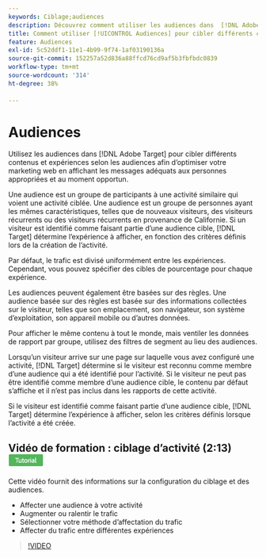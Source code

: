 ```yaml
---
keywords: Ciblage;audiences
description: Découvrez comment utiliser les audiences dans  [!DNL Adobe Target]  cibler différents contenus et expériences vers des audiences spécifiques afin d’optimiser vos efforts de marketing web.
title: Comment utiliser [!UICONTROL Audiences] pour cibler différents contenus sur des segments spécifiques ?
feature: Audiences
exl-id: 5c52ddf1-11e1-4b99-9f74-1af03190136a
source-git-commit: 152257a52d836a88ffcd76cd9af5b3fbfbdc0839
workflow-type: tm+mt
source-wordcount: '314'
ht-degree: 38%

---
```


# Audiences

Utilisez les audiences dans [!DNL Adobe Target] pour cibler différents contenus et expériences selon les audiences afin d’optimiser votre marketing web en affichant les messages adéquats aux personnes appropriées et au moment opportun.

Une audience est un groupe de participants à une activité similaire qui voient une activité ciblée. Une audience est un groupe de personnes ayant les mêmes caractéristiques, telles que de nouveaux visiteurs, des visiteurs récurrents ou des visiteurs récurrents en provenance de Californie. Si un visiteur est identifié comme faisant partie d’une audience cible, [!DNL Target] détermine l’expérience à afficher, en fonction des critères définis lors de la création de l’activité.

Par défaut, le trafic est divisé uniformément entre les expériences. Cependant, vous pouvez spécifier des cibles de pourcentage pour chaque expérience.

Les audiences peuvent également être basées sur des règles. Une audience basée sur des règles est basée sur des informations collectées sur le visiteur, telles que son emplacement, son navigateur, son système d’exploitation, son appareil mobile ou d’autres données.

Pour afficher le même contenu à tout le monde, mais ventiler les données de rapport par groupe, utilisez des filtres de segment au lieu des audiences.

Lorsqu’un visiteur arrive sur une page sur laquelle vous avez configuré une activité, [!DNL Target] détermine si le visiteur est reconnu comme membre d’une audience qui a été identifié pour l’activité. Si le visiteur ne peut pas être identifié comme membre d’une audience cible, le contenu par défaut s’affiche et il n’est pas inclus dans les rapports de cette activité.

Si le visiteur est identifié comme faisant partie d’une audience cible, [!DNL Target] détermine l’expérience à afficher, selon les critères définis lorsque l’activité a été créée.

## Vidéo de formation : ciblage d’activité (2:13) ![Badge du tutoriel](/help/main/assets/tutorial.png)

Cette vidéo fournit des informations sur la configuration du ciblage et des audiences.

* Affecter une audience à votre activité
* Augmenter ou ralentir le trafic
* Sélectionner votre méthode d’affectation du trafic
* Affecter du trafic entre différentes expériences

>[!VIDEO](https://video.tv.adobe.com/v/17385)
